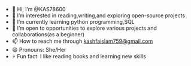 - 👋 Hi, I’m @KAS78600
- 👀 I’m interested in reading,writing,and exploring open-source projects
- 🌱 I’m currently learning python programming,SQL
- 💞️ I’m open to opportunities to explore various projects and collaborations(as a beginner)
- 📫 How to reach me through kashfaislam759@gmail.com
- 😄 Pronouns: She/Her
- ⚡ Fun fact: I like reading books and learning new skills

<!---
KAS78600/KAS78600 is a ✨ special ✨ repository because its `README.md` (this file) appears on your GitHub profile.
You can click the Preview link to take a look at your changes.
--->
